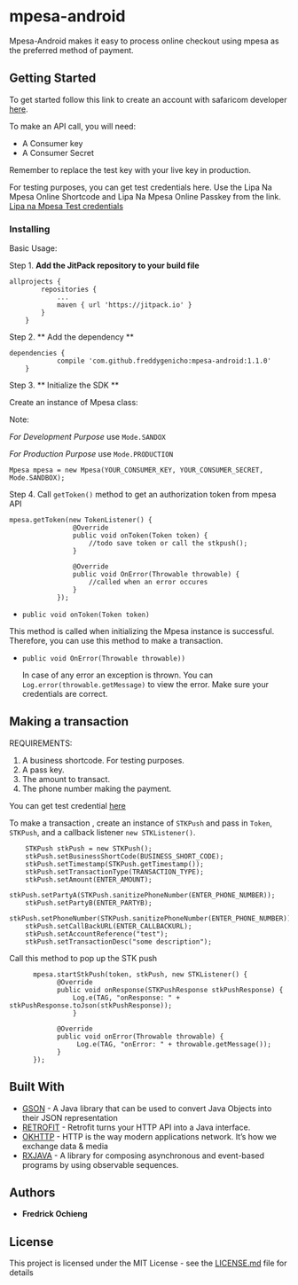 # mpesa-android 

Mpesa-Android makes it easy to process online checkout using mpesa as the preferred method of payment.

## Getting Started

To get started follow this link to create an account with safaricom developer
[here](https://developer.safaricom.co.ke/).

To make an API call, you will need:
* A Consumer key
* A Consumer Secret
 
Remember to replace the test key with your live key in production.

For testing purposes, you can get test credentials here. Use the Lipa Na Mpesa Online Shortcode 
and Lipa Na Mpesa Online Passkey from the link.
[Lipa na Mpesa Test credentials](https://developer.safaricom.co.ke/test_credentials)

### Installing

Basic Usage:

Step 1. **Add the JitPack repository to your build file**

```
allprojects {
		repositories {
			...
			maven { url 'https://jitpack.io' }
		}
	}
```

Step 2. ** Add the dependency **

```
dependencies {
	        compile 'com.github.freddygenicho:mpesa-android:1.1.0'
	}
```

Step 3. ** Initialize the SDK **

Create an instance of Mpesa class: 

Note: 

*For Development Purpose* use ```Mode.SANDOX``` 

*For Production Purpose*  use ```Mode.PRODUCTION``` 

```
Mpesa mpesa = new Mpesa(YOUR_CONSUMER_KEY, YOUR_CONSUMER_SECRET, Mode.SANDBOX);
```

Step 4. Call `getToken()` method to get an authorization token from mpesa API

```
mpesa.getToken(new TokenListener() {
                @Override
                public void onToken(Token token) {
                    //todo save token or call the stkpush();
                }

                @Override
                public void OnError(Throwable throwable) {
                    //called when an error occures
                }
            });
```

* ```public void onToken(Token token)```

This method is called when initializing the Mpesa instance is successful.
Therefore, you can use this method to make a transaction.

* ```public void OnError(Throwable throwable))```

    In case of any error an exception is thrown. You can `Log.error(throwable.getMessage)`
     to view the error. Make sure your credentials are correct.


## Making a transaction
REQUIREMENTS:
1. A business shortcode. For testing purposes.
2. A pass key. 
3. The amount to transact.
4. The phone number making the payment.

You can get test credential [here](https://developer.safaricom.co.ke/test_credentials)

To make a transaction , create an instance of `STKPush` and pass in `Token`, `STKPush`, and 
a callback listener `new STKListener()`.

```
    STKPush stkPush = new STKPush();
    stkPush.setBusinessShortCode(BUSINESS_SHORT_CODE);
    stkPush.setTimestamp(STKPush.getTimestamp());
    stkPush.setTransactionType(TRANSACTION_TYPE);
    stkPush.setAmount(ENTER_AMOUNT);
    stkPush.setPartyA(STKPush.sanitizePhoneNumber(ENTER_PHONE_NUMBER));
    stkPush.setPartyB(ENTER_PARTYB);
    stkPush.setPhoneNumber(STKPush.sanitizePhoneNumber(ENTER_PHONE_NUMBER));
    stkPush.setCallBackURL(ENTER_CALLBACKURL);
    stkPush.setAccountReference("test");
    stkPush.setTransactionDesc("some description");
```
 Call this method to pop up the STK push
 
```
      mpesa.startStkPush(token, stkPush, new STKListener() {
            @Override
            public void onResponse(STKPushResponse stkPushResponse) {
                Log.e(TAG, "onResponse: " + stkPushResponse.toJson(stkPushResponse));
                }
 
            @Override
            public void onError(Throwable throwable) {
                 Log.e(TAG, "onError: " + throwable.getMessage());
            }
      });
```


## Built With

* [GSON](https://github.com/google/gson/) - A Java library that can be used to convert Java Objects into their JSON representation
* [RETROFIT](http://square.github.io/retrofit/) - Retrofit turns your HTTP API into a Java interface.
* [OKHTTP](http://square.github.io/okhttp/) - HTTP is the way modern applications network. It’s how we exchange data & media
* [RXJAVA](https://github.com/ReactiveX/RxJava/) - A library for composing asynchronous and event-based programs by using observable sequences.


## Authors

* **Fredrick Ochieng**

## License

This project is licensed under the MIT License - see the [LICENSE.md](LICENSE.md) file for details
